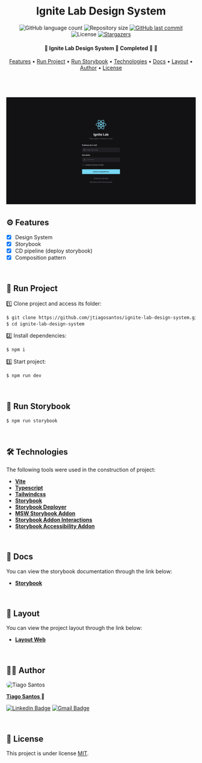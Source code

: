 
<h1 align="center">Ignite Lab Design System</h1>

<p align="center">
  <img alt="GitHub language count" src="https://img.shields.io/github/languages/count/jtiagosantos/ignite-lab-design-system?color=%green">
  <img alt="Repository size" src="https://img.shields.io/github/repo-size/jtiagosantos/ignite-lab-design-system?color=blue">
  <a href="https://github.com/jtiagosantos/ignite-lab-design-system/commits/master">
    <img alt="GitHub last commit" src="https://img.shields.io/github/last-commit/jtiagosantos/ignite-lab-design-system?color=purple">
  </a>
  <img alt="License" src="https://img.shields.io/badge/license-MIT-brightgreen?color=orange">
   <a href="https://github.com/jtiagosantos/ignite-lab-design-system/stargazers">
    <img alt="Stargazers" src="https://img.shields.io/github/stars/jtiagosantos/my-skills-app?style=social">
  </a>
</p>

<h4 align="center"> 
	🚧 Ignite Lab Design System 🎨 Completed 🚀 🚧
</h4>

<p align="center">
  <a href="#-features">Features</a> •
  <a href="#-run-project">Run Project</a> • 
  <a href="#-run-storybook">Run Storybook</a> • 
  <a href="#-technologies">Technologies</a> • 
  <a href="#-docs">Docs</a> •
  <a href="#-layout">Layout</a> •
  <a href="#-author">Author</a> • 
  <a href="#-license">License</a>
</p>

<br>

<h1 align="center">
  <img src=".github/assets/cover.png" width="1080px" />
</h1>

## ⚙️ Features

- [x] Design System
- [x] Storybook
- [x] CD pipeline (deploy storybook)  
- [x] Composition pattern 

<br>

## 🚀 Run Project

1️⃣ Clone project and access its folder:

```bash
$ git clone https://github.com/jtiagosantos/ignite-lab-design-system.git
$ cd ignite-lab-design-system
```

2️⃣ Install dependencies:

```bash
$ npm i
```

3️⃣ Start project:

```bash
$ npm run dev
```

<br>

## 🚀 Run Storybook

```bash
$ npm run storybook
```

<br>


## 🛠 Technologies

The following tools were used in the construction of project:

- **[Vite](https://vitejs.dev/)**
- **[Typescript](https://www.typescriptlang.org/)**
- **[Tailwindcss](https://tailwindcss.com/)**
- **[Storybook](https://storybook.js.org/docs/react/get-started/introduction)**
- **[Storybook Deployer](https://github.com/storybookjs/storybook-deployer)**
- **[MSW Storybook Addon](https://github.com/mswjs/msw-storybook-addon)**
- **[Storybook Addon Interactions](https://storybook.js.org/addons/@storybook/addon-interactions)**
- **[Storybook Accessibility Addon](https://storybook.js.org/addons/@storybook/addon-a11y)**

<br>

## 📝 Docs

You can view the storybook documentation through the link below:

- **[Storybook](https://jtiagosantos.github.io/ignite-lab-design-system/)**

<br>

## 🔖 Layout

You can view the project layout through the link below:

- **[Layout Web](https://www.figma.com/file/Y1hzGhTnCF4MnmFUzK7vqT/Ignite-Lab-Design-System?node-id=0%3A1)**

<br>

## 👨‍💻 Author

<img src="https://avatars.githubusercontent.com/u/63312141?v=4" width="100" alt="Tiago Santos" style="border-radius: 50px;" />

<strong><a href="https://github.com/jtiagosantos">Tiago Santos </a>🚀</strong>

[![Linkedin Badge](https://img.shields.io/badge/linkedin-%230077B5.svg?&style=for-the-badge&logo=linkedin&logoColor=white&link=https://www.linkedin.com/in/jos%C3%A9-tiago-santos-de-lima-aaa4361a4/)](https://www.linkedin.com/in/josetiagosantosdelima/)
[![Gmail Badge](https://img.shields.io/badge/Gmail-D14836?style=for-the-badge&logo=gmail&logoColor=white)](mailto:tiago.santos@icomp.ufam.edu.br)

<br>

## 📝 License

This project is under license [MIT](./LICENSE).
